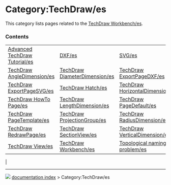 # Category:TechDraw/es
This category lists pages related to the [TechDraw Workbench/es](TechDraw_Workbench/es.md).

### Contents

|     |     |     |
| --- | --- | --- |
| [Advanced TechDraw Tutorial/es](Advanced_TechDraw_Tutorial/es.md) | [DXF/es](DXF/es.md) | [SVG/es](SVG/es.md) |
| [TechDraw AngleDimension/es](TechDraw_AngleDimension/es.md) | [TechDraw DiameterDimension/es](TechDraw_DiameterDimension/es.md) | [TechDraw ExportPageDXF/es](TechDraw_ExportPageDXF/es.md) |
| [TechDraw ExportPageSVG/es](TechDraw_ExportPageSVG/es.md) | [TechDraw Hatch/es](TechDraw_Hatch/es.md) | [TechDraw HorizontalDimension/es](TechDraw_HorizontalDimension/es.md) |
| [TechDraw HowTo Page/es](TechDraw_HowTo_Page/es.md) | [TechDraw LengthDimension/es](TechDraw_LengthDimension/es.md) | [TechDraw PageDefault/es](TechDraw_PageDefault/es.md) |
| [TechDraw PageTemplate/es](TechDraw_PageTemplate/es.md) | [TechDraw ProjectionGroup/es](TechDraw_ProjectionGroup/es.md) | [TechDraw RadiusDimension/es](TechDraw_RadiusDimension/es.md) |
| [TechDraw RedrawPage/es](TechDraw_RedrawPage/es.md) | [TechDraw SectionView/es](TechDraw_SectionView/es.md) | [TechDraw VerticalDimension/es](TechDraw_VerticalDimension/es.md) |
| [TechDraw View/es](TechDraw_View/es.md) | [TechDraw Workbench/es](TechDraw_Workbench/es.md) | [Topological naming problem/es](Topological_naming_problem/es.md) |
|



---
![](images/Right_arrow.png) [documentation index](../README.md) > Category:TechDraw/es
